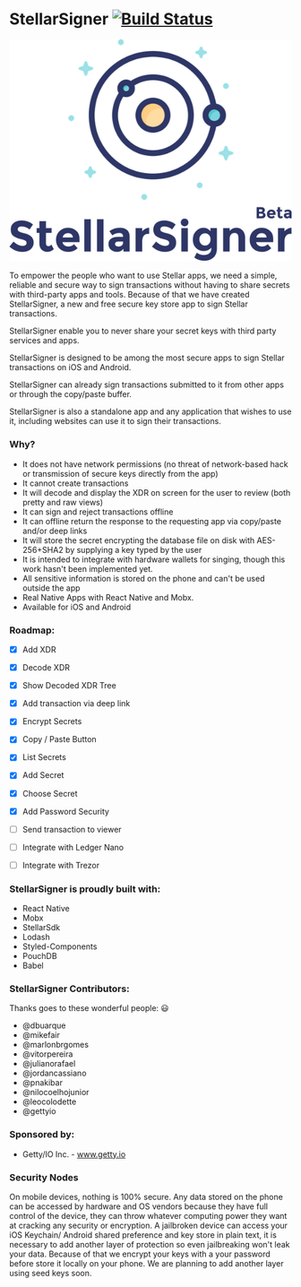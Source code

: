 
# StellarSigner [![Build Status](https://travis-ci.org/gettyio/stellar-signer.svg?branch=master)](https://travis-ci.org/gettyio/stellar-signer)

![StellarSigner](https://github.com/gettyio/stellar-signer/raw/master/src/assets/logo.png)

To empower the people who want to use Stellar apps, we need a simple, reliable and secure way to sign transactions without having to share secrets with third-party apps and tools. Because of that we have created StellarSigner, a new and free secure key store app to sign Stellar transactions. 

StellarSigner enable you to never share your secret keys with third party services and apps.

StellarSigner is designed to be among the most secure apps to sign Stellar transactions on iOS and Android.

StellarSigner can already sign transactions submitted to it from other apps or through the copy/paste buffer.

StellarSigner is also a standalone app and any application that wishes to use it, including websites can use it to sign their transactions.

### Why?

* It does not have network permissions (no threat of network-based hack or transmission of secure keys directly from the app)
* It cannot create transactions
* It will decode and display the XDR on screen for the user to review (both pretty and raw views)
* It can sign and reject transactions offline
* It can offline return the response to the requesting app via copy/paste and/or deep links
* It will store the secret encrypting the database file on disk with AES-256+SHA2 by supplying a key typed by the user
* It is intended to integrate with hardware wallets for singing, though this work hasn't been implemented yet.
* All sensitive information is stored on the phone and can't be used outside the app
* Real Native Apps with React Native and Mobx.
* Available for iOS and Android

### Roadmap:

- [x] Add XDR 
- [x] Decode XDR 
- [x] Show Decoded XDR Tree
- [x] Add transaction via deep link
- [x] Encrypt Secrets 
- [x] Copy / Paste Button
- [x] List Secrets
- [x] Add Secret 
- [x] Choose Secret
- [x] Add Password Security
- [ ] Send transaction to viewer
- [ ] Integrate with Ledger Nano
- [ ] Integrate with Trezor


### StellarSigner is proudly built with:

* React Native
* Mobx
* StellarSdk
* Lodash
* Styled-Components
* PouchDB
* Babel
								
### StellarSigner Contributors:

Thanks goes to these wonderful people: 😃

* @dbuarque
* @mikefair
* @marlonbrgomes
* @vitorpereira
* @julianorafael
* @jordancassiano
* @pnakibar
* @nilocoelhojunior
* @leocolodette
* @gettyio

###  Sponsored by:
* Getty/IO Inc. - www.getty.io

###  Security Nodes

On mobile devices, nothing is 100% secure. Any data stored on the phone can be accessed by hardware and OS vendors because they have full control of the device, they can throw whatever computing power they want at cracking any security or encryption. A jailbroken device can access your iOS Keychain/ Android shared preference and key store in plain text, it is necessary to add another layer of protection so even jailbreaking won't leak your data. Because of that we encrypt your keys with a your password before store it locally on your phone. We are planning to add another layer using seed keys soon.
